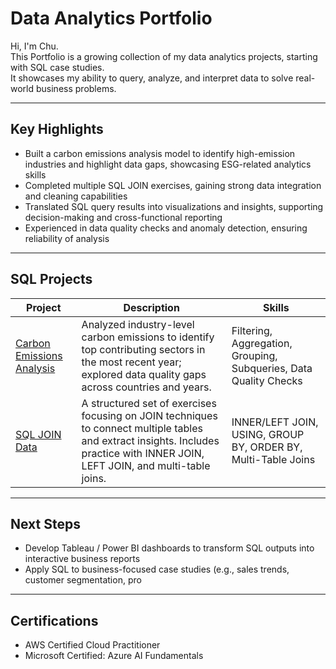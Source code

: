 # Data Analytics Portfolio  

Hi, I'm Chu.  
This Portfolio is a growing collection of my data analytics projects, starting with SQL case studies.  
It showcases my ability to query, analyze, and interpret data to solve real-world business problems.  

---

## Key Highlights  
* Built a carbon emissions analysis model to identify high-emission industries and highlight data gaps, showcasing ESG-related analytics skills  
* Completed multiple SQL JOIN exercises, gaining strong data integration and cleaning capabilities  
* Translated SQL query results into visualizations and insights, supporting decision-making and cross-functional reporting  
* Experienced in data quality checks and anomaly detection, ensuring reliability of analysis  

---

## SQL Projects  

| Project | Description | Skills |
| --- | --- | --- |
| [Carbon Emissions Analysis](sql_analysis_carbon_emissions) | Analyzed industry-level carbon emissions to identify top contributing sectors in the most recent year; explored data quality gaps across countries and years. | Filtering, Aggregation, Grouping, Subqueries, Data Quality Checks |
|[SQL JOIN Data](./sql_joining_data)  | A structured set of exercises focusing on JOIN techniques to connect multiple tables and extract insights. Includes practice with INNER JOIN, LEFT JOIN, and multi-table joins. | INNER/LEFT JOIN, USING, GROUP BY, ORDER BY, Multi-Table Joins |

---

## Next Steps  
* Develop Tableau / Power BI dashboards to transform SQL outputs into interactive business reports  
* Apply SQL to business-focused case studies (e.g., sales trends, customer segmentation, pro


---

## Certifications  
* AWS Certified Cloud Practitioner  
* Microsoft Certified: Azure AI Fundamentals  

